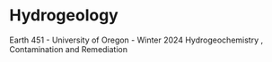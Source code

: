 # Hydrogeology
Earth 451 - University of Oregon - Winter 2024
Hydrogeochemistry , Contamination and Remediation
